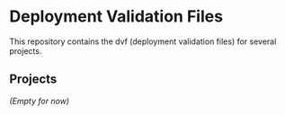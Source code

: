 # Deployment Validation Files

This repository contains the dvf (deployment validation files) for several projects.

## Projects

_(Empty for now)_
